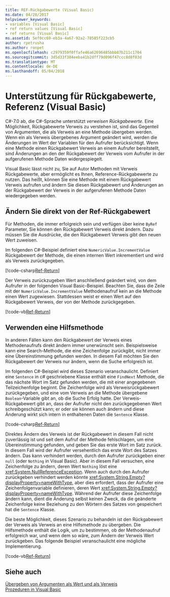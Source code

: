 ```yaml
---
title: REF-Rückgabewerte (Visual Basic)
ms.date: 04/28/2017
helpviewer_keywords:
- variables [Visual Basic]
- ref return values [Visual Basic]
- ref returns [Visual Basic]
ms.assetid: 5ef0cc69-eb3a-4a67-92a2-78585f223cb5
author: rpetrusha
ms.author: ronpet
ms.openlocfilehash: c2979359f0ffafe46a62696485bbb87b211c1704
ms.sourcegitcommit: 3d5d33f384eeba41b2dff79d096f47ccc8d8f03d
ms.translationtype: MT
ms.contentlocale: de-DE
ms.lasthandoff: 05/04/2018
---
```

# <a name="support-for-reference-return-values-visual-basic"></a>Unterstützung für Rückgabewerte, Referenz (Visual Basic)

C#-7.0 ab, die C#-Sprache unterstützt *verweisen Rückgabewerte*. Eine Möglichkeit, Rückgabewerte Verweis zu verstehen ist, sind das Gegenteil von Argumenten, die als Verweis an eine Methode übergeben werden. Wenn ein als Verweis übergebenes Argument geändert wird, werden die Änderungen im Wert der Variablen für den Aufrufer berücksichtigt. Wenn eine Methode einen Rückgabewert Verweis an einem Aufrufer bereitstellt, sind Änderungen an den der Rückgabewert der Verweis vom Aufrufer in der aufgerufenen Methode Daten widergespiegelt.

Visual Basic lässt nicht zu, Sie auf Autor Methoden mit Verweis Rückgabewerte, aber ermöglicht es Ihnen, Reference-Rückgabewerte zu nutzen. Das heißt, können Sie eine Methode mit einem Rückgabewert Verweis aufrufen und ändern Sie diesen Rückgabewert und Änderungen an der Rückgabewert der Verweis in der aufgerufenen Methode Daten wiedergegeben werden.

## <a name="modifying-the-ref-return-value-directly"></a>Ändern Sie direkt von der Ref-Rückgabewert

Für Methoden, die immer erfolgreich sein und verfügen über keine `ByRef` Parameter, Sie können den Rückgabewert Verweis direkt ändern. Dazu müssen Sie die Ausdrücke, die den Rückgabewert Verweis gibt den neuen Wert zuweisen. 

Im folgenden C#-Beispiel definiert eine `NumericValue.IncrementValue` Rückgabewert der Methode, die einen internen Wert inkrementiert und wird als Verweis zurückgegeben. 

[!code-csharp[Ref-Return](../../../../../samples/snippets/visualbasic/programming-guide/language-features/procedures/ref-returns1.cs)]

Der Verweis zurückzugeben Wert anschließend geändert wird, von dem Aufrufer in der folgenden Visual Basic-Beispiel. Beachten Sie, dass die Zeile mit der `NumericValue.IncrementValue` Methodenaufruf kein an die Methode einen Wert zugewiesen. Stattdessen weist er einen Wert auf den Rückgabewert Verweis, der von der Methode zurückgegeben.

[!code-vb[Ref-Return](../../../../../samples/snippets/visualbasic/programming-guide/language-features/procedures/use-ref-returns1.vb)]

## <a name="using-a-helper-method"></a>Verwenden eine Hilfsmethode

In anderen Fällen kann den Rückgabewert der Verweis eines Methodenaufrufs direkt ändern immer unerwünscht sein. Beispielsweise kann eine Search-Methode, die eine Zeichenfolge zurückgibt, nicht immer eine Übereinstimmung gefunden werden. In diesem Fall möchten Sie den Rückgabewert der Verweis nur ändern, wenn die Suche erfolgreich ist.

Im folgenden C#-Beispiel wird dieses Szenario veranschaulicht. Definiert eine `Sentence` in c# geschriebene Klasse enthält eine `FindNext` Methode, die das nächste Wort im Satz gefunden werden, die mit einer angegebenen Teilzeichenfolge beginnt. Die Zeichenfolge wird als Verweisrückgabewert zurückgegeben, und eine vom Verweis an die Methode übergebene `Boolean`-Variable gibt an, ob die Suche Erfolg hatte. Der Verweis-Rückgabewert gibt an, dass der Aufrufer nicht den zurückgegebenen Wert schreibgeschützt kann; er oder sie können auch ändern und diese Änderung wirkt sich intern in enthaltenen Daten die `Sentence` Klasse.

[!code-csharp[Ref-Return](../../../../../samples/snippets/visualbasic/getting-started/ref-returns.cs)]

Direktes Ändern des Verweis ist der Rückgabewert in diesem Fall nicht zuverlässig ist und seit dem Aufruf der Methode fehlschlagen, um eine Übereinstimmung gefunden, und geben Sie das erste Wort im Satz zurück. In diesem Fall wird der Aufrufer versehentlich das erste Wort des Satzes ändern. Das kann verhindert werden, durch den Aufrufer zurückgeben einer `null` (oder `Nothing` in Visual Basic). Aber in diesem Fall versuchen, eine Zeichenfolge zu ändern, deren Wert `Nothing` löst eine <xref:System.NullReferenceException>. Wenn auch durch den Aufrufer zurückgeben verhindert werden könnte <xref:System.String.Empty?displayProperty=nameWithType>, aber dies erfordert, dass der Aufrufer eine Zeichenfolgenvariable definieren, deren Wert <xref:System.String.Empty?displayProperty=nameWithType>. Während der Aufrufer diese Zeichenfolge ändern kann, dient die Änderung selbst keinen Zweck, da die geänderte Zeichenfolge keine Beziehung zu den Wörtern des Satzes von gespeichert hat die `Sentence` Klasse.

Die beste Möglichkeit, dieses Szenario zu behandeln ist den Rückgabewert der Verweis als Verweis an eine Hilfsmethode zu übergeben. Die Hilfsmethode enthält die Logik, um zu bestimmen, ob der Methodenaufruf erfolgreich war, und wenn dem so wäre, zum Ändern der Verweis Wert zurückgeben. Das folgende Beispiel veranschaulicht eine mögliche Implementierung.

[!code-vb[Ref-Return](../../../../../samples/snippets/visualbasic/getting-started/ref-return-helper.vb#1)]

## <a name="see-also"></a>Siehe auch

[Übergeben von Argumenten als Wert und als Verweis](passing-arguments-by-value-and-by-reference.md)   
[Prozeduren in Visual Basic](index.md)   


